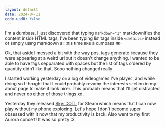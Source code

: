 ```yaml
---
layout: default
date: 2024-04-11
code-upd8: false
---
```

I'm a dumbass, I just discovered that typing `markdown="1"` markdownifies the content inside HTML tags, I've been typing list tags inside `<details>` instead of simply using markdown all this time like a dumbass 😭

Ok, that aside I messed a bit with the way post tags generate because they were appearing at a weird url but it doesn't change anything. I wanted to be able to have tags sepparated with spaces but the list of tags ordered by quantity didn't like that. Sooo nothing changed really

I started working yesterday on a log of videogames I've played, and while doing so I thought that I could probably revamp the interests section in my about page to make it look nicer. This probably means that I'll get distracted and never do either of those things xd.

Yesterday they released [Sky: COTL](https://www.thatskygame.com/) for Steam which means that I can now play without my phone exploding. Let's hope I don't become super obsessed with it now that my productivity is back. Also went to my first Aurora concert! It was so pretty :3